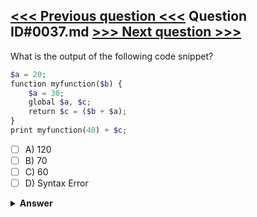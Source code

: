 [<<< Previous question <<<](0036.md)   Question ID#0037.md   [>>> Next question >>>](0038.md)
---

What is the output of the following code snippet?
```php
$a = 20;
function myfunction($b) {
    $a = 30;
    global $a, $c;
    return $c = ($b + $a);
}
print myfunction(40) + $c;
```

- [ ] A) 120
- [ ] B) 70
- [ ] C) 60
- [ ] D) Syntax Error

<details><summary><b>Answer</b></summary>
<p>
  Answer: <strong>A</strong>
</p>
</details>
